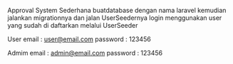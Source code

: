Approval System Sederhana
buatdatabase dengan nama laravel 
kemudian jalankan migrationnya dan jalan UserSeedernya 
login menggunakan user yang sudah di daftarkan melalui UserSeeder

User
email : user@email.com
password : 123456

Admim
email : admin@email.com
password : 123456

